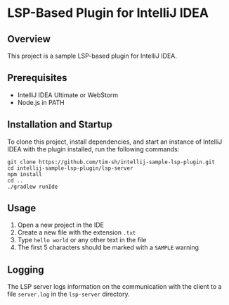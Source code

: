 # LSP-Based Plugin for IntelliJ IDEA

## Overview
This project is a sample LSP-based plugin for IntelliJ IDEA.

## Prerequisites
- IntelliJ IDEA Ultimate or WebStorm
- Node.js in PATH

## Installation and Startup

To clone this project, install dependencies, and start an instance of IntelliJ IDEA with the plugin installed, run the following commands: 

```
git clone https://github.com/tim-sh/intellij-sample-lsp-plugin.git
cd intellij-sample-lsp-plugin/lsp-server
npm install
cd ..
./gradlew runIde
```

## Usage

1. Open a new project in the IDE
2. Create a new file with the extension `.txt`
3. Type `hello world` or any other text in the file
4. The first 5 characters should be marked with a `SAMPLE` warning

## Logging

The LSP server logs information on the communication with the client to a file `server.log` in the `lsp-server` directory.
